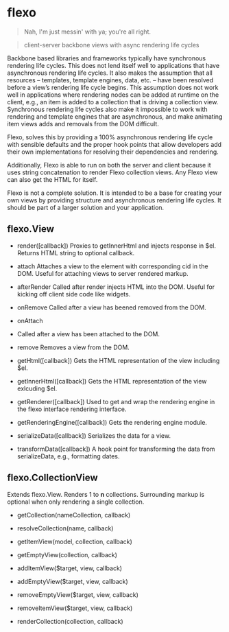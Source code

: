 # flexo

> Nah, I'm just messin' with ya; you're all right.

> client-server backbone views with async rendering life cycles

Backbone based libraries and frameworks typically have synchronous rendering life cycles.
This does not lend itself well to applications that have asynchronous rendering life cycles.
It also makes the assumption that all resources – templates, template engines, data, etc. –
have been resolved before a view’s rendering life cycle begins. This assumption does not work
well in applications where rendering nodes can be added at runtime on the client, e.g., an
item is added to a collection that is driving a collection view. Synchronous rendering life
cycles also make it impossible to work with rendering and template engines that are
asynchronous, and make animating item views adds and removals from the DOM difficult.

Flexo, solves this by providing a 100% asynchronous rendering life cycle with sensible
defaults and the proper hook points that allow developers add their own implementations for
resolving their dependencies and rendering.

Additionally, Flexo is able to run on both the server and client because it uses string
concatenation to render Flexo collection views. Any Flexo view can also get the HTML for itself.

Flexo is not a complete solution. It is intended to be a base for creating your own views by
providing structure and asynchronous rendering life cycles. It should be part of a larger
solution and your application.

## flexo.View

- render([callback])
Proxies to getInnerHtml and injects response in $el. Returns HTML string to optional callback.

- attach
Attaches a view to the element with corresponding cid in the DOM. Useful for attaching views to
server rendered markup.

- afterRender
Called after render injects HTML into the DOM. Useful for kicking off client side code like widgets.

- onRemove
Called after a view has beened removed from the DOM.

- onAttach
- Called after a view has been attached to the DOM.

- remove
Removes a view from the DOM.

- getHtml([callback])
Gets the HTML representation of the view including $el.

- getInnerHtml([callback])
Gets the HTML representation of the view exlcuding $el.

- getRenderer([callback])
Used to get and wrap the rendering engine in the flexo interface rendering interface.

- getRenderingEngine([callback])
Gets the rendering engine module.

- serializeData([callback])
Serializes the data for a view.

- transformData([callback])
A hook point for transforming the data from serializeData, e.g., formatting dates.

## flexo.CollectionView

Extends flexo.View. Renders 1 to **n** collections. Surrounding markup is optional when only
rendering a single collection.

- getCollection(nameCollection, callback)

- resolveCollection(name, callback)

- getItemView(model, collection, callback)

- getEmptyView(collection, callback)

- addItemView($target, view, callback)

- addEmptyView($target, view, callback)

- removeEmptyView($target, view, callback)

- removeItemView($target, view, callback)

- renderCollection(collection, callback)
